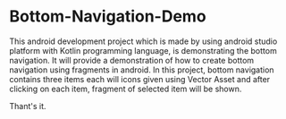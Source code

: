 # Bottom-Navigation-Demo

This android development project which is made by using android studio platform with Kotlin programming language, is demonstrating the bottom navigation. It will provide a demonstration of how to create bottom navigation using fragments in android. In this project, bottom navigation contains three items each will icons given using Vector Asset and after clicking on each item, fragment of selected item will be shown.

Thant's it.
